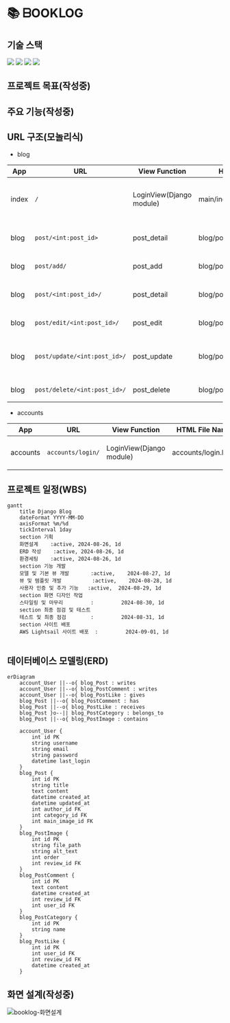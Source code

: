 # 📚 ᗷOOKᒪOG
## 기술 스택
<img src="https://img.shields.io/badge/Django-092E20?style=flat-square&logo=Django&logoColor=white"> <img src="https://img.shields.io/badge/Python-3776AB?style=flat-square&logo=Python&logoColor=white"> <img src="https://img.shields.io/badge/HTML5-E34F26?style=flat-square&logo=html5&logoColor=black"> <img src="https://img.shields.io/badge/CSS3-1572B6?style=flat-square&logo=CSS3&logoColor=black"> 

## 프로젝트 목표(작성중)
## 주요 기능(작성중)

## URL 구조(모놀리식)
- blog

| App      | URL                  | View Function  | HTML File Name         | Note                  |
|----------|----------------------|----------------|-------------------------|-----------------------|
| index     | `/`                  | LoginView(Django module)           | main/index.html         | 블로그 초기화면       |
| blog     |  `post/<int:post_id>` | post_detail    | blog/post-view.html     | 글 상세보기     |
| blog     | `post/add/`         | post_add       | blog/post_add.html      | 글 작성            |
| blog     | `post/<int:post_id>/`| post_detail   | blog/post_detail.html   | 글 상세보기         |
| blog     | `post/edit/<int:post_id>/`| post_edit   | blog/post_edit.html   | 글 수정   |
| blog     | `post/update/<int:post_id>/`| post_update   | blog/post_edit.html   | 글 수정 내용 저장  |
| blog     | `post/delete/<int:post_id>/`| post_delete   | blog/post_confim_delete.html   | 글 삭제   |


- accounts

| App      | URL                  | View Function  | HTML File Name         | Note                  |
|----------|----------------------|----------------|-------------------------|-----------------------|
| accounts | `accounts/login/`            | LoginView(Django module)     | accounts/login.html      | 로그인 페이지         |


## 프로젝트 일정(WBS)

```mermaid
gantt
    title Django Blog
    dateFormat YYYY-MM-DD
    axisFormat %m/%d
    tickInterval 1day
    section 기획
    화면설계    :active, 2024-08-26, 1d
    ERD 작성    :active, 2024-08-26, 1d
    환경세팅    :active, 2024-08-26, 1d
    section 기능 개발
    모델 및 기본 뷰 개발       :active,    2024-08-27, 1d
    뷰 및 템플릿 개발          :active,    2024-08-28, 1d
    사용자 인증 및 추가 기능   :active,  2024-08-29, 1d
    section 화면 디자인 작업
    스타일링 및 마무리         :         2024-08-30, 1d
    section 최종 점검 및 테스트
    테스트 및 최종 점검        :         2024-08-31, 1d
    section 사이트 배포
    AWS Lightsail 사이트 배포  :         2024-09-01, 1d
   
```


## 데이터베이스 모델링(ERD)
```mermaid
erDiagram
    account_User ||--o{ blog_Post : writes
    account_User ||--o{ blog_PostComment : writes
    account_User ||--o{ blog_PostLike : gives
    blog_Post ||--o{ blog_PostComment : has
    blog_Post ||--o{ blog_PostLike : receives
    blog_Post }o--|| blog_PostCategory : belongs_to
    blog_Post ||--o{ blog_PostImage : contains

    account_User {
        int id PK
        string username
        string email
        string password
        datetime last_login
    }
    blog_Post {
        int id PK
        string title
        text content
        datetime created_at
        datetime updated_at
        int author_id FK
        int category_id FK
        int main_image_id FK
    }
    blog_PostImage {
        int id PK
        string file_path
        string alt_text
        int order
        int review_id FK
    }
    blog_PostComment {
        int id PK
        text content
        datetime created_at
        int review_id FK
        int user_id FK
    }
    blog_PostCategory {
        int id PK
        string name
    }
    blog_PostLike {
        int id PK
        int user_id FK
        int review_id FK
        datetime created_at
    }
```
## 화면 설계(작성중)
![booklog-화면설계](https://github.com/user-attachments/assets/f6c4606f-7a6f-453b-993b-edfdef71f87a)
